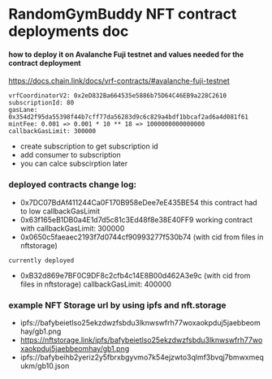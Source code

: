 # RandomGymBuddy NFT contract deployments doc

#### how to deploy it on Avalanche Fuji testnet and values needed for the contract deployment

https://docs.chain.link/docs/vrf-contracts/#avalanche-fuji-testnet


```
vrfCoordinatorV2: 0x2eD832Ba664535e5886b75D64C46EB9a228C2610
subscriptionId: 80
gasLane: 0x354d2f95da55398f44b7cff77da56283d9c6c829a4bdf1bbcaf2ad6a4d081f61
mintFee: 0.001 => 0.001 * 10 ** 18 => 1000000000000000
callbackGasLimit: 300000
```

- create subscription to get subscription id
- add consumer to subscription
- you can calce subscirption later

### deployed contracts change log:

- 0x7DC07BdAf411244Ca0F170B958eDee7eE435BE54
this contract had to low callbackGasLimit
- 0x63f165eB1DB0a4E1d7d5c81c3Ed48f8e38E40FF9
working contract with 
callbackGasLimit: 300000
- 0x0650c5faeaec2193f7d0744cf90993277f530b74
(with cid from files in nftstorage)

`currently deployed`
- 0xB32d869e7BF0C9DF8c2cfb4c14E8B00d462A3e9c
(with cid from files in nftstorage)
callbackGasLimit: 400000

### example NFT Storage url by using ipfs and nft.storage

- ipfs://bafybeietlso25ekzdwzfsbdu3lknwswfrh77woxaokpduj5jaebbeomhay/gb1.png
- https://nftstorage.link/ipfs/bafybeietlso25ekzdwzfsbdu3lknwswfrh77woxaokpduj5jaebbeomhay/gb1.png
- ipfs://bafybeihb2yeriz2y5fbrxbgyvmo7k54ejzwto3qlmf3bvqj7bmwxmequkm/gb10.json




